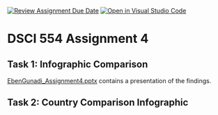 [![Review Assignment Due Date](https://classroom.github.com/assets/deadline-readme-button-24ddc0f5d75046c5622901739e7c5dd533143b0c8e959d652212380cedb1ea36.svg)](https://classroom.github.com/a/BChKIETL)
[![Open in Visual Studio Code](https://classroom.github.com/assets/open-in-vscode-718a45dd9cf7e7f842a935f5ebbe5719a5e09af4491e668f4dbf3b35d5cca122.svg)](https://classroom.github.com/online_ide?assignment_repo_id=11812059&assignment_repo_type=AssignmentRepo)

# DSCI 554 Assignment 4

## Task 1: Infographic Comparison

[EbenGunadi_Assignment4.pptx](EbenGunadi_Assignment4.pptx) contains a presentation of the findings.

## Task 2: Country Comparison Infographic

